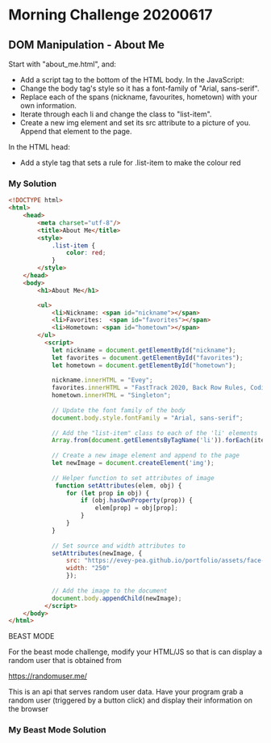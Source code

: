 # Morning Challenge 20200617 

## DOM Manipulation - About Me


Start with "about_me.html", and:

- Add a script tag to the bottom of the HTML body. In the JavaScript:
- Change the body tag's style so it has a font-family of "Arial, sans-serif".
- Replace each of the spans (nickname, favourites, hometown) with your own information.
- Iterate through each li and change the class to "list-item".
- Create a new img element and set its src attribute to a picture of you. Append that element to the page.

In the HTML head:

- Add a style tag that sets a rule for .list-item to make the colour red

### My Solution

```html
<!DOCTYPE html>
<html>
	<head>
   		<meta charset="utf-8"/>
   		<title>About Me</title>
		<style>
			.list-item {
				color: red;
			}
		</style>
    </head>
    <body>
      	<h1>About Me</h1>

		<ul>
        	<li>Nickname: <span id="nickname"></span>
        	<li>Favorites:  <span id="favorites"></span>
        	<li>Hometown: <span id="hometown"></span>
      	</ul>
		  <script>
			let nickname = document.getElementById("nickname");
			let favorites = document.getElementById("favorites");
			let hometown = document.getElementById("hometown");
			
			nickname.innerHTML = "Evey";
			favorites.innerHTML = "FastTrack 2020, Back Row Rules, Coding";
			hometown.innerHTML = "Singleton";
			
			// Update the font family of the body
			document.body.style.fontFamily = "Arial, sans-serif";
			
			// Add the "list-item" class to each of the 'li' elements
			Array.from(document.getElementsByTagName('li')).forEach(item => item.className += "list-item");
			
			// Create a new image element and append to the page
			let newImage = document.createElement('img');
			
			// Helper function to set attributes of image
			 function setAttributes(elem, obj) {
				for (let prop in obj) {
					if (obj.hasOwnProperty(prop)) {
						elem[prop] = obj[prop];
					}
				}
			}
			
			// Set source and width attributes to
			setAttributes(newImage, {
				src: "https://evey-pea.github.io/portfolio/assets/face-picture.png",
				width: "250"
				});
			
			// Add the image to the document
			document.body.appendChild(newImage);
		  </script>
    </body>
</html>
```

BEAST MODE

For the beast mode challenge, modify your HTML/JS so that is can display a random user that is obtained from

https://randomuser.me/

This is an api that serves random user data. Have your program grab a random user (triggered by a button click) and display their information on the browser

### My Beast Mode Solution

```html

```
